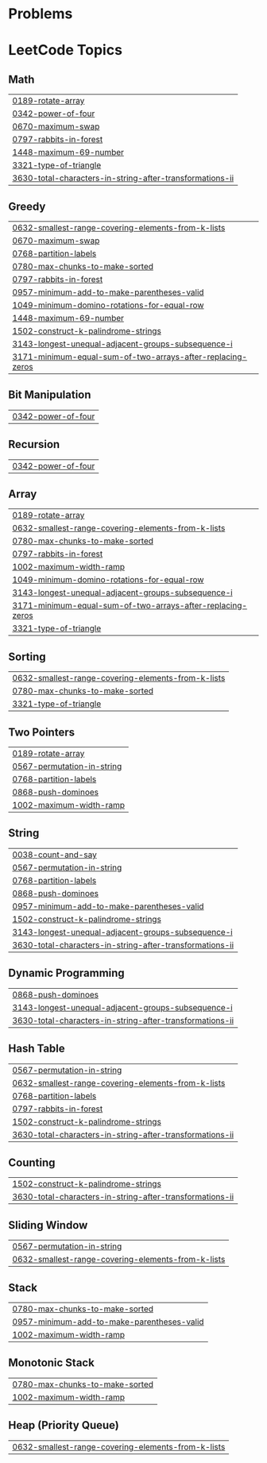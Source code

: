# Problems
<!---LeetCode Topics Start-->
# LeetCode Topics
## Math
|  |
| ------- |
| [0189-rotate-array](https://github.com/SomiyaRana/Leetcode_Problems/tree/master/0189-rotate-array) |
| [0342-power-of-four](https://github.com/SomiyaRana/Leetcode_Problems/tree/master/0342-power-of-four) |
| [0670-maximum-swap](https://github.com/SomiyaRana/Leetcode_Problems/tree/master/0670-maximum-swap) |
| [0797-rabbits-in-forest](https://github.com/SomiyaRana/Leetcode_Problems/tree/master/0797-rabbits-in-forest) |
| [1448-maximum-69-number](https://github.com/SomiyaRana/Leetcode_Problems/tree/master/1448-maximum-69-number) |
| [3321-type-of-triangle](https://github.com/SomiyaRana/Leetcode_Problems/tree/master/3321-type-of-triangle) |
| [3630-total-characters-in-string-after-transformations-ii](https://github.com/SomiyaRana/Leetcode_Problems/tree/master/3630-total-characters-in-string-after-transformations-ii) |
## Greedy
|  |
| ------- |
| [0632-smallest-range-covering-elements-from-k-lists](https://github.com/SomiyaRana/Leetcode_Problems/tree/master/0632-smallest-range-covering-elements-from-k-lists) |
| [0670-maximum-swap](https://github.com/SomiyaRana/Leetcode_Problems/tree/master/0670-maximum-swap) |
| [0768-partition-labels](https://github.com/SomiyaRana/Leetcode_Problems/tree/master/0768-partition-labels) |
| [0780-max-chunks-to-make-sorted](https://github.com/SomiyaRana/Leetcode_Problems/tree/master/0780-max-chunks-to-make-sorted) |
| [0797-rabbits-in-forest](https://github.com/SomiyaRana/Leetcode_Problems/tree/master/0797-rabbits-in-forest) |
| [0957-minimum-add-to-make-parentheses-valid](https://github.com/SomiyaRana/Leetcode_Problems/tree/master/0957-minimum-add-to-make-parentheses-valid) |
| [1049-minimum-domino-rotations-for-equal-row](https://github.com/SomiyaRana/Leetcode_Problems/tree/master/1049-minimum-domino-rotations-for-equal-row) |
| [1448-maximum-69-number](https://github.com/SomiyaRana/Leetcode_Problems/tree/master/1448-maximum-69-number) |
| [1502-construct-k-palindrome-strings](https://github.com/SomiyaRana/Leetcode_Problems/tree/master/1502-construct-k-palindrome-strings) |
| [3143-longest-unequal-adjacent-groups-subsequence-i](https://github.com/SomiyaRana/Leetcode_Problems/tree/master/3143-longest-unequal-adjacent-groups-subsequence-i) |
| [3171-minimum-equal-sum-of-two-arrays-after-replacing-zeros](https://github.com/SomiyaRana/Leetcode_Problems/tree/master/3171-minimum-equal-sum-of-two-arrays-after-replacing-zeros) |
## Bit Manipulation
|  |
| ------- |
| [0342-power-of-four](https://github.com/SomiyaRana/Leetcode_Problems/tree/master/0342-power-of-four) |
## Recursion
|  |
| ------- |
| [0342-power-of-four](https://github.com/SomiyaRana/Leetcode_Problems/tree/master/0342-power-of-four) |
## Array
|  |
| ------- |
| [0189-rotate-array](https://github.com/SomiyaRana/Leetcode_Problems/tree/master/0189-rotate-array) |
| [0632-smallest-range-covering-elements-from-k-lists](https://github.com/SomiyaRana/Leetcode_Problems/tree/master/0632-smallest-range-covering-elements-from-k-lists) |
| [0780-max-chunks-to-make-sorted](https://github.com/SomiyaRana/Leetcode_Problems/tree/master/0780-max-chunks-to-make-sorted) |
| [0797-rabbits-in-forest](https://github.com/SomiyaRana/Leetcode_Problems/tree/master/0797-rabbits-in-forest) |
| [1002-maximum-width-ramp](https://github.com/SomiyaRana/Leetcode_Problems/tree/master/1002-maximum-width-ramp) |
| [1049-minimum-domino-rotations-for-equal-row](https://github.com/SomiyaRana/Leetcode_Problems/tree/master/1049-minimum-domino-rotations-for-equal-row) |
| [3143-longest-unequal-adjacent-groups-subsequence-i](https://github.com/SomiyaRana/Leetcode_Problems/tree/master/3143-longest-unequal-adjacent-groups-subsequence-i) |
| [3171-minimum-equal-sum-of-two-arrays-after-replacing-zeros](https://github.com/SomiyaRana/Leetcode_Problems/tree/master/3171-minimum-equal-sum-of-two-arrays-after-replacing-zeros) |
| [3321-type-of-triangle](https://github.com/SomiyaRana/Leetcode_Problems/tree/master/3321-type-of-triangle) |
## Sorting
|  |
| ------- |
| [0632-smallest-range-covering-elements-from-k-lists](https://github.com/SomiyaRana/Leetcode_Problems/tree/master/0632-smallest-range-covering-elements-from-k-lists) |
| [0780-max-chunks-to-make-sorted](https://github.com/SomiyaRana/Leetcode_Problems/tree/master/0780-max-chunks-to-make-sorted) |
| [3321-type-of-triangle](https://github.com/SomiyaRana/Leetcode_Problems/tree/master/3321-type-of-triangle) |
## Two Pointers
|  |
| ------- |
| [0189-rotate-array](https://github.com/SomiyaRana/Leetcode_Problems/tree/master/0189-rotate-array) |
| [0567-permutation-in-string](https://github.com/SomiyaRana/Leetcode_Problems/tree/master/0567-permutation-in-string) |
| [0768-partition-labels](https://github.com/SomiyaRana/Leetcode_Problems/tree/master/0768-partition-labels) |
| [0868-push-dominoes](https://github.com/SomiyaRana/Leetcode_Problems/tree/master/0868-push-dominoes) |
| [1002-maximum-width-ramp](https://github.com/SomiyaRana/Leetcode_Problems/tree/master/1002-maximum-width-ramp) |
## String
|  |
| ------- |
| [0038-count-and-say](https://github.com/SomiyaRana/Leetcode_Problems/tree/master/0038-count-and-say) |
| [0567-permutation-in-string](https://github.com/SomiyaRana/Leetcode_Problems/tree/master/0567-permutation-in-string) |
| [0768-partition-labels](https://github.com/SomiyaRana/Leetcode_Problems/tree/master/0768-partition-labels) |
| [0868-push-dominoes](https://github.com/SomiyaRana/Leetcode_Problems/tree/master/0868-push-dominoes) |
| [0957-minimum-add-to-make-parentheses-valid](https://github.com/SomiyaRana/Leetcode_Problems/tree/master/0957-minimum-add-to-make-parentheses-valid) |
| [1502-construct-k-palindrome-strings](https://github.com/SomiyaRana/Leetcode_Problems/tree/master/1502-construct-k-palindrome-strings) |
| [3143-longest-unequal-adjacent-groups-subsequence-i](https://github.com/SomiyaRana/Leetcode_Problems/tree/master/3143-longest-unequal-adjacent-groups-subsequence-i) |
| [3630-total-characters-in-string-after-transformations-ii](https://github.com/SomiyaRana/Leetcode_Problems/tree/master/3630-total-characters-in-string-after-transformations-ii) |
## Dynamic Programming
|  |
| ------- |
| [0868-push-dominoes](https://github.com/SomiyaRana/Leetcode_Problems/tree/master/0868-push-dominoes) |
| [3143-longest-unequal-adjacent-groups-subsequence-i](https://github.com/SomiyaRana/Leetcode_Problems/tree/master/3143-longest-unequal-adjacent-groups-subsequence-i) |
| [3630-total-characters-in-string-after-transformations-ii](https://github.com/SomiyaRana/Leetcode_Problems/tree/master/3630-total-characters-in-string-after-transformations-ii) |
## Hash Table
|  |
| ------- |
| [0567-permutation-in-string](https://github.com/SomiyaRana/Leetcode_Problems/tree/master/0567-permutation-in-string) |
| [0632-smallest-range-covering-elements-from-k-lists](https://github.com/SomiyaRana/Leetcode_Problems/tree/master/0632-smallest-range-covering-elements-from-k-lists) |
| [0768-partition-labels](https://github.com/SomiyaRana/Leetcode_Problems/tree/master/0768-partition-labels) |
| [0797-rabbits-in-forest](https://github.com/SomiyaRana/Leetcode_Problems/tree/master/0797-rabbits-in-forest) |
| [1502-construct-k-palindrome-strings](https://github.com/SomiyaRana/Leetcode_Problems/tree/master/1502-construct-k-palindrome-strings) |
| [3630-total-characters-in-string-after-transformations-ii](https://github.com/SomiyaRana/Leetcode_Problems/tree/master/3630-total-characters-in-string-after-transformations-ii) |
## Counting
|  |
| ------- |
| [1502-construct-k-palindrome-strings](https://github.com/SomiyaRana/Leetcode_Problems/tree/master/1502-construct-k-palindrome-strings) |
| [3630-total-characters-in-string-after-transformations-ii](https://github.com/SomiyaRana/Leetcode_Problems/tree/master/3630-total-characters-in-string-after-transformations-ii) |
## Sliding Window
|  |
| ------- |
| [0567-permutation-in-string](https://github.com/SomiyaRana/Leetcode_Problems/tree/master/0567-permutation-in-string) |
| [0632-smallest-range-covering-elements-from-k-lists](https://github.com/SomiyaRana/Leetcode_Problems/tree/master/0632-smallest-range-covering-elements-from-k-lists) |
## Stack
|  |
| ------- |
| [0780-max-chunks-to-make-sorted](https://github.com/SomiyaRana/Leetcode_Problems/tree/master/0780-max-chunks-to-make-sorted) |
| [0957-minimum-add-to-make-parentheses-valid](https://github.com/SomiyaRana/Leetcode_Problems/tree/master/0957-minimum-add-to-make-parentheses-valid) |
| [1002-maximum-width-ramp](https://github.com/SomiyaRana/Leetcode_Problems/tree/master/1002-maximum-width-ramp) |
## Monotonic Stack
|  |
| ------- |
| [0780-max-chunks-to-make-sorted](https://github.com/SomiyaRana/Leetcode_Problems/tree/master/0780-max-chunks-to-make-sorted) |
| [1002-maximum-width-ramp](https://github.com/SomiyaRana/Leetcode_Problems/tree/master/1002-maximum-width-ramp) |
## Heap (Priority Queue)
|  |
| ------- |
| [0632-smallest-range-covering-elements-from-k-lists](https://github.com/SomiyaRana/Leetcode_Problems/tree/master/0632-smallest-range-covering-elements-from-k-lists) |
<!---LeetCode Topics End-->
